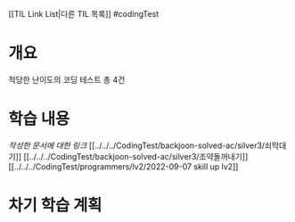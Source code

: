 [[TIL Link List|다른 TIL 목록]]
#codingTest

# 개요
적당한 난이도의 코딩 테스트 총 4건

# 학습 내용
*작성한 문서에 대한 링크*
[[../../../CodingTest/backjoon-solved-ac/silver3/쇠막대기]]
[[../../../CodingTest/backjoon-solved-ac/silver3/조약돌꺼내기]]
[[../../../CodingTest/programmers/lv2/2022-09-07 skill up lv2]]

# 차기 학습 계획